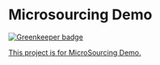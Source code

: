 

# Microsourcing Demo

[![Greenkeeper badge](https://badges.greenkeeper.io/jakemtads/smsawayinfo.svg)](https://greenkeeper.io/)

<a href="#">This project is for MicroSourcing Demo.</a>